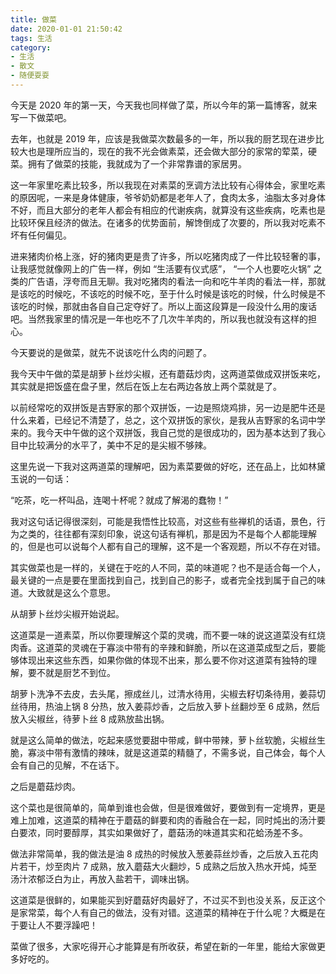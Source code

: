 ```yaml
---
title: 做菜
date: 2020-01-01 21:50:42
tags: 生活
category: 
- 生活
- 散文
- 随便耍耍
---
```


今天是 2020 年的第一天，今天我也同样做了菜，所以今年的第一篇博客，就来写一下做菜吧。

去年，也就是 2019 年，应该是我做菜次数最多的一年，所以我的厨艺现在进步比较大也是理所应当的，现在的我不光会做素菜，还会做大部分的家常的荤菜，硬菜。拥有了做菜的技能，我就成为了一个非常靠谱的家居男。

这一年家里吃素比较多，所以我现在对素菜的烹调方法比较有心得体会，家里吃素的原因呢，一来是身体健康，爷爷奶奶都是老年人了，食肉太多，油脂太多对身体不好，而且大部分的老年人都会有相应的代谢疾病，就算没有这些疾病，吃素也是比较环保且经济的做法。在诸多的优势面前，解馋倒成了次要的，所以我对吃素不坏有任何偏见。

进来猪肉价格上涨，好的猪肉更是贵了许多，所以吃猪肉成了一件比较轻奢的事，让我感觉就像网上的广告一样，例如 “生活要有仪式感”， “一个人也要吃火锅” 之类的广告语，浮夸而且无聊。我对吃猪肉的看法一向和吃牛羊肉的看法一样，那就是该吃的时候吃，不该吃的时候不吃，至于什么时候是该吃的时候，什么时候是不该吃的时候，那就由各自自己定夺好了。所以上面这段算是一段没什么用的废话吧。当然我家里的情况是一年也吃不了几次牛羊肉的，所以我也就没有这样的担心。

今天要说的是做菜，就先不说该吃什么肉的问题了。

我今天中午做的菜是胡萝卜丝炒尖椒，还有蘑菇炒肉，这两道菜做成双拼饭来吃，其实就是把饭盛在盘子里，然后在饭上左右两边各放上两个菜就是了。

以前经常吃的双拼饭是吉野家的那个双拼饭，一边是照烧鸡排，另一边是肥牛还是什么来着，已经记不清楚了，总之，这个双拼饭的家伙，是我从吉野家的名词中学来的。我今天中午做的这个双拼饭，我自己觉的是很成功的，因为基本达到了我心目中比较满分的水平了，美中不足的是尖椒不够辣。

这里先说一下我对这两道菜的理解吧，因为素菜要做的好吃，还在品上，比如林黛玉说的一句话：

“吃茶，吃一杯叫品，连喝十杯呢？就成了解渴的蠢物！”

我对这句话记得很深刻，可能是我悟性比较高，对这些有些禅机的话语，景色，行为之类的，往往都有深刻印象，说这句话有禅机，那是因为不是每个人都能理解的，但是也可以说每个人都有自己的理解，这不是一个客观题，所以不存在对错。

其实做菜也是一样的，关键在于吃的人不同，菜的味道呢？也不是适合每一个人，最关键的一点是要在里面找到自己，找到自己的影子，或者完全找到属于自己的味道。大致就是这么个意思。

从胡萝卜丝炒尖椒开始说起。

这道菜是一道素菜，所以你要理解这个菜的灵魂，而不要一味的说这道菜没有红烧肉香。这道菜的灵魂在于寡淡中带有的辛辣和鲜脆，所以在这道菜成型之后，要能够体现出来这些东西，如果你做的体现不出来，那么要不你对这道菜有独特的理解，要不就是厨艺不到位。

胡萝卜洗净不去皮，去头尾，擦成丝儿，过清水待用，尖椒去籽切条待用，姜蒜切丝待用，热油上锅 8 分热，放入姜蒜炒香，之后放入萝卜丝翻炒至 6 成熟，然后放入尖椒丝，待萝卜丝 8 成熟放盐出锅。

就是这么简单的做法，吃起来感觉要甜中带咸，鲜中带辣，萝卜丝软脆，尖椒丝生脆，寡淡中带有激情的辣味，就是这道菜的精髓了，不需多说，自己体会，每个人会有自己的见解，不在话下。

之后是蘑菇炒肉。

这个菜也是很简单的，简单到谁也会做，但是很难做好，要做到有一定境界，更是难上加难，这道菜的精神在于蘑菇的鲜要和肉的香融合在一起，同时炖出的汤汁要白要浓，同时要醇厚，其实如果做好了，蘑菇汤的味道其实和花蛤汤差不多。

做法非常简单，我的做法是油 8 成热的时候放入葱姜蒜丝炒香，之后放入五花肉片若干，炒至肉片 7 成熟，放入蘑菇大火翻炒，5 成熟之后放入热水开炖，炖至汤汁浓郁泛白为止，再放入盐若干，调味出锅。

这道菜是很鲜的，如果能买到好蘑菇好肉最好了，不过买不到也没关系，反正这个是家常菜，每个人有自己的做法，没有对错。这道菜的精神在于什么呢？大概是在于要让人不要浮躁吧！

菜做了很多，大家吃得开心才能算是有所收获，希望在新的一年里，能给大家做更多好吃的。

